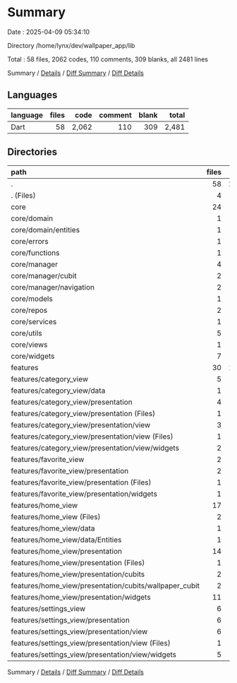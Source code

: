 # Summary

Date : 2025-04-09 05:34:10

Directory /home/lynx/dev/wallpaper_app/lib

Total : 58 files,  2062 codes, 110 comments, 309 blanks, all 2481 lines

Summary / [Details](details.md) / [Diff Summary](diff.md) / [Diff Details](diff-details.md)

## Languages
| language | files | code | comment | blank | total |
| :--- | ---: | ---: | ---: | ---: | ---: |
| Dart | 58 | 2,062 | 110 | 309 | 2,481 |

## Directories
| path | files | code | comment | blank | total |
| :--- | ---: | ---: | ---: | ---: | ---: |
| . | 58 | 2,062 | 110 | 309 | 2,481 |
| . (Files) | 4 | 72 | 0 | 11 | 83 |
| core | 24 | 635 | 110 | 146 | 891 |
| core/domain | 1 | 31 | 0 | 4 | 35 |
| core/domain/entities | 1 | 31 | 0 | 4 | 35 |
| core/errors | 1 | 51 | 0 | 7 | 58 |
| core/functions | 1 | 13 | 0 | 3 | 16 |
| core/manager | 4 | 33 | 0 | 16 | 49 |
| core/manager/cubit | 2 | 14 | 0 | 8 | 22 |
| core/manager/navigation | 2 | 19 | 0 | 8 | 27 |
| core/models | 1 | 14 | 0 | 4 | 18 |
| core/repos | 2 | 42 | 0 | 7 | 49 |
| core/services | 1 | 14 | 0 | 5 | 19 |
| core/utils | 5 | 137 | 109 | 70 | 316 |
| core/views | 1 | 11 | 0 | 2 | 13 |
| core/widgets | 7 | 289 | 1 | 28 | 318 |
| features | 30 | 1,355 | 0 | 152 | 1,507 |
| features/category_view | 5 | 146 | 0 | 20 | 166 |
| features/category_view/data | 1 | 23 | 0 | 4 | 27 |
| features/category_view/presentation | 4 | 123 | 0 | 16 | 139 |
| features/category_view/presentation (Files) | 1 | 10 | 0 | 3 | 13 |
| features/category_view/presentation/view | 3 | 113 | 0 | 13 | 126 |
| features/category_view/presentation/view (Files) | 1 | 9 | 0 | 3 | 12 |
| features/category_view/presentation/view/widgets | 2 | 104 | 0 | 10 | 114 |
| features/favorite_view | 2 | 70 | 0 | 5 | 75 |
| features/favorite_view/presentation | 2 | 70 | 0 | 5 | 75 |
| features/favorite_view/presentation (Files) | 1 | 9 | 0 | 2 | 11 |
| features/favorite_view/presentation/widgets | 1 | 61 | 0 | 3 | 64 |
| features/home_view | 17 | 894 | 0 | 97 | 991 |
| features/home_view (Files) | 2 | 97 | 0 | 14 | 111 |
| features/home_view/data | 1 | 5 | 0 | 2 | 7 |
| features/home_view/data/Entities | 1 | 5 | 0 | 2 | 7 |
| features/home_view/presentation | 14 | 792 | 0 | 81 | 873 |
| features/home_view/presentation (Files) | 1 | 16 | 0 | 2 | 18 |
| features/home_view/presentation/cubits | 2 | 116 | 0 | 28 | 144 |
| features/home_view/presentation/cubits/wallpaper_cubit | 2 | 116 | 0 | 28 | 144 |
| features/home_view/presentation/widgets | 11 | 660 | 0 | 51 | 711 |
| features/settings_view | 6 | 245 | 0 | 30 | 275 |
| features/settings_view/presentation | 6 | 245 | 0 | 30 | 275 |
| features/settings_view/presentation/view | 6 | 245 | 0 | 30 | 275 |
| features/settings_view/presentation/view (Files) | 1 | 9 | 0 | 2 | 11 |
| features/settings_view/presentation/view/widgets | 5 | 236 | 0 | 28 | 264 |

Summary / [Details](details.md) / [Diff Summary](diff.md) / [Diff Details](diff-details.md)
